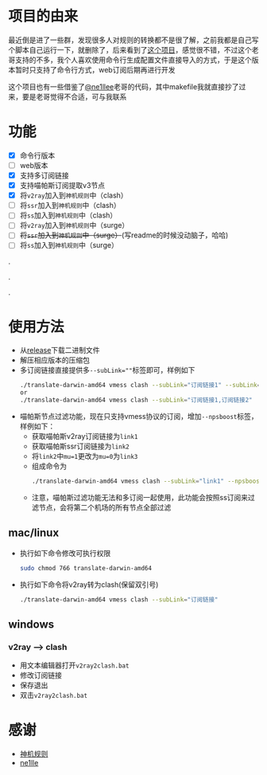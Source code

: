 # 项目的由来
最近倒是进了一些群，发现很多人对规则的转换都不是很了解，之前我都是自己写个脚本自己运行一下，就删除了，后来看到了[这个项目](https://github.com/ne1llee/v2ray2clash)，感觉很不错，不过这个老哥支持的不多，我个人喜欢使用命令行生成配置文件直接导入的方式，于是这个版本暂时只支持了命令行方式，web订阅后期再进行开发

这个项目也有一些借鉴了[@ne1llee](https://github.com/ne1llee)老哥的代码，其中makefile我就直接抄了过来，要是老哥觉得不合适，可与我联系
# 功能
- [X] 命令行版本
- [ ] web版本
- [X] 支持多订阅链接
- [X] 支持喵帕斯订阅提取v3节点
- [X] 将`v2ray`加入到`神机规则`中（clash）
- [ ] 将`ssr`加入到`神机规则`中（clash）
- [ ] 将`ss`加入到`神机规则`中（clash）
- [ ] 将`v2ray`加入到`神机规则`中（surge）
- [ ] ~~将`ssr`加入到`神机规则`中（surge）~~(写readme的时候没动脑子，哈哈)
- [ ] 将`ss`加入到`神机规则`中（surge）

.

.

.

# 使用方法
* 从[release](https://github.com/HarryWang29/translate/releases)下载二进制文件
* 解压相应版本的压缩包
* 多订阅链接直接提供多`--subLink=""`标签即可，样例如下
    ```bash
    ./translate-darwin-amd64 vmess clash --subLink="订阅链接1" --subLink="订阅链接2"
    or
    ./translate-darwin-amd64 vmess clash --subLink="订阅链接1,订阅链接2"
    ```
 * 喵帕斯节点过滤功能，现在只支持vmess协议的订阅，增加`--npsboost`标签，样例如下：
    * 获取喵帕斯v2ray订阅链接为`link1`
    * 获取喵帕斯ssr订阅链接为`link2`
    * 将`link2`中`mu=1`更改为`mu=0`为`link3`
    * 组成命令为
        ```bash
        ./translate-darwin-amd64 vmess clash --subLink="link1" --npsboost="link3"
        ```
    * 注意，喵帕斯过滤功能无法和多订阅一起使用，此功能会按照ss订阅来过滤节点，会将第二个机场的所有节点全部过滤
## mac/linux
* 执行如下命令修改可执行权限
    ```bash
    sudo chmod 766 translate-darwin-amd64
    ```
* 执行如下命令将v2ray转为clash(保留双引号)
    ```bash
    ./translate-darwin-amd64 vmess clash --subLink="订阅链接"
    ```

## windows
### v2ray --> clash
* 用文本编辑器打开`v2ray2clash.bat`
* 修改订阅链接
* 保存退出
* 双击`v2ray2clash.bat`

# 感谢
* [神机规则](https://github.com/ConnersHua/Profiles/tree/master)
* [ne1lle](https://github.com/ne1llee/v2ray2clash)